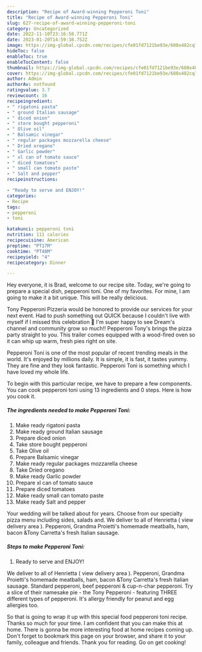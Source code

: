 ```yaml
---
description: "Recipe of Award-winning Pepperoni Toni"
title: "Recipe of Award-winning Pepperoni Toni"
slug: 627-recipe-of-award-winning-pepperoni-toni
category: Uncategorized
date: 2022-11-10T23:16:58.771Z
date: 2023-01-20T14:59:38.752Z
image: https://img-global.cpcdn.com/recipes/cfe01fd7121be93e/680x482cq70/pepperoni-toni-recipe-main-photo.jpg
hideToc: false
enableToc: true
enableTocContent: false
thumbnail: https://img-global.cpcdn.com/recipes/cfe01fd7121be93e/680x482cq70/pepperoni-toni-recipe-main-photo.jpg
cover: https://img-global.cpcdn.com/recipes/cfe01fd7121be93e/680x482cq70/pepperoni-toni-recipe-main-photo.jpg
author: Admin
authorAv: notfound
ratingvalue: 3.7
reviewcount: 16
recipeingredient:
- " rigatoni pasta"
- " ground Italian sausage"
- " diced onion"
- " store bought pepperoni"
- " Olive oil"
- " Balsamic vinegar"
- " regular packages mozzarella cheese"
- " Dried oregano"
- " Garlic powder"
- " xl can of tomato sauce"
- " diced tomatoes"
- " small can tomato paste"
- " Salt and pepper"
recipeinstructions:

- "Ready to serve and ENJOY!"
categories:
- Recipe
tags:
- pepperoni
- toni

katakunci: pepperoni toni 
nutrition: 111 calories
recipecuisine: American
preptime: "PT17M"
cooktime: "PT48M"
recipeyield: "4"
recipecategory: Dinner

---
```



Hey everyone, it is Brad, welcome to our recipe site. Today, we're going to prepare a special dish, pepperoni toni. One of my favorites. For mine, I am going to make it a bit unique. This will be really delicious.

Tony Pepperoni Pizzeria would be honored to provide our services for your next event. Had to push something out QUICK because I couldn&#39;t live with myself if I missed this celebration 🥺 I&#39;m super happy to see Dream&#39;s channel and community grow so much!! Pepperoni Tony&#39;s brings the pizza party straight to you. This trailer comes equipped with a wood-fired oven so it can whip up warm, fresh pies right on site.

Pepperoni Toni is one of the most popular of recent trending meals in the world. It's enjoyed by millions daily. It is simple, it is fast, it tastes yummy. They are fine and they look fantastic. Pepperoni Toni is something which I have loved my whole life.


To begin with this particular recipe, we have to prepare a few components. You can cook pepperoni toni using 13 ingredients and 0 steps. Here is how you cook it.

<!--inarticleads1-->

##### The ingredients needed to make Pepperoni Toni:

1. Make ready  rigatoni pasta
1. Make ready  ground Italian sausage
1. Prepare  diced onion
1. Take  store bought pepperoni
1. Take  Olive oil
1. Prepare  Balsamic vinegar
1. Make ready  regular packages mozzarella cheese
1. Take  Dried oregano
1. Make ready  Garlic powder
1. Prepare  xl can of tomato sauce
1. Prepare  diced tomatoes
1. Make ready  small can tomato paste
1. Make ready  Salt and pepper


Your wedding will be talked about for years. Choose from our specialty pizza menu including sides, salads and. We deliver to all of Henrietta ( view delivery area ). Pepperoni, Grandma Proietti&#39;s homemade meatballs, ham, bacon &amp;Tony Carretta&#39;s fresh Italian sausage. 

<!--inarticleads2-->

##### Steps to make Pepperoni Toni:


1. Ready to serve and ENJOY!

We deliver to all of Henrietta ( view delivery area ). Pepperoni, Grandma Proietti&#39;s homemade meatballs, ham, bacon &amp;Tony Carretta&#39;s fresh Italian sausage. Standard pepperoni, beef pepperoni &amp; cup-n-char pepperoni. Try a slice of their namesake pie - the Tony Pepperoni - featuring THREE different types of pepperoni. It&#39;s allergy friendly for peanut and egg allergies too. 

So that is going to wrap it up with this special food pepperoni toni recipe. Thanks so much for your time. I am confident that you can make this at home. There is gonna be more interesting food at home recipes coming up. Don't forget to bookmark this page on your browser, and share it to your family, colleague and friends. Thank you for reading. Go on get cooking!

